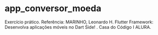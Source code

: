 # app_conversor_moeda

Exercício prático.
Referência: MARINHO, Leonardo H. Flutter Framework: Desenvolva aplicações móveis no Dart Side! . Casa do Código I ALURA.

